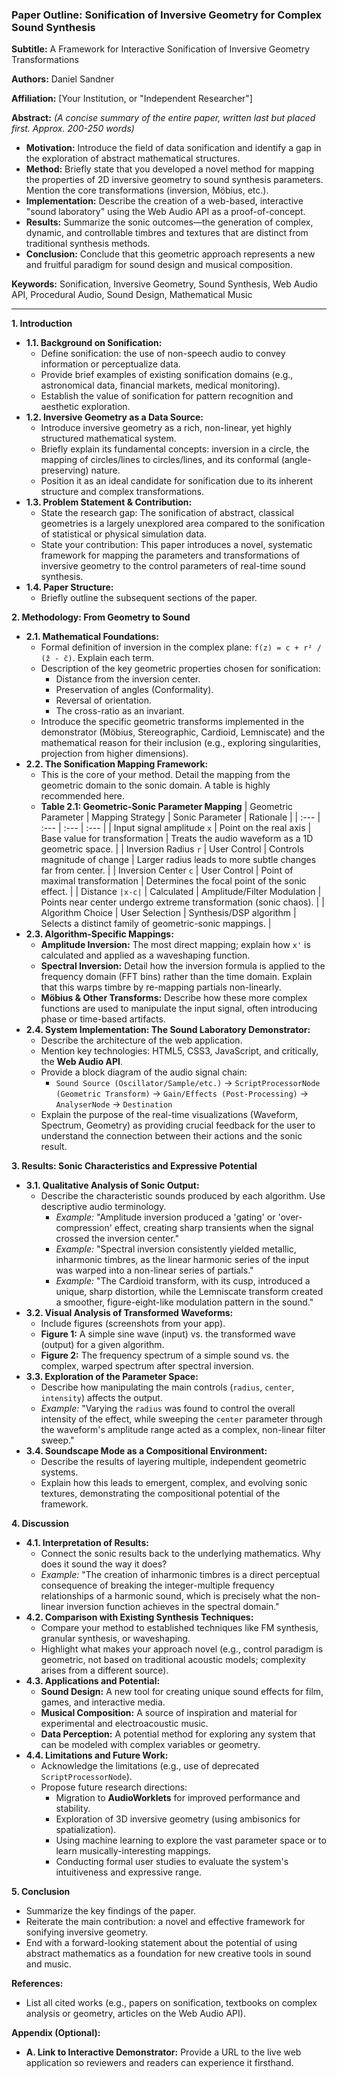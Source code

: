 ### **Paper Outline: Sonification of Inversive Geometry for Complex Sound Synthesis**

**Subtitle:** A Framework for Interactive Sonification of Inversive Geometry Transformations

**Authors:** Daniel Sandner

**Affiliation:** [Your Institution, or "Independent Researcher"]

**Abstract:**
*(A concise summary of the entire paper, written last but placed first. Approx. 200-250 words)*
*   **Motivation:** Introduce the field of data sonification and identify a gap in the exploration of abstract mathematical structures.
*   **Method:** Briefly state that you developed a novel method for mapping the properties of 2D inversive geometry to sound synthesis parameters. Mention the core transformations (inversion, Möbius, etc.).
*   **Implementation:** Describe the creation of a web-based, interactive "sound laboratory" using the Web Audio API as a proof-of-concept.
*   **Results:** Summarize the sonic outcomes—the generation of complex, dynamic, and controllable timbres and textures that are distinct from traditional synthesis methods.
*   **Conclusion:** Conclude that this geometric approach represents a new and fruitful paradigm for sound design and musical composition.

**Keywords:**
Sonification, Inversive Geometry, Sound Synthesis, Web Audio API, Procedural Audio, Sound Design, Mathematical Music

---

**1. Introduction**
*   **1.1. Background on Sonification:**
    *   Define sonification: the use of non-speech audio to convey information or perceptualize data.
    *   Provide brief examples of existing sonification domains (e.g., astronomical data, financial markets, medical monitoring).
    *   Establish the value of sonification for pattern recognition and aesthetic exploration.
*   **1.2. Inversive Geometry as a Data Source:**
    *   Introduce inversive geometry as a rich, non-linear, yet highly structured mathematical system.
    *   Briefly explain its fundamental concepts: inversion in a circle, the mapping of circles/lines to circles/lines, and its conformal (angle-preserving) nature.
    *   Position it as an ideal candidate for sonification due to its inherent structure and complex transformations.
*   **1.3. Problem Statement & Contribution:**
    *   State the research gap: The sonification of abstract, classical geometries is a largely unexplored area compared to the sonification of statistical or physical simulation data.
    *   State your contribution: This paper introduces a novel, systematic framework for mapping the parameters and transformations of inversive geometry to the control parameters of real-time sound synthesis.
*   **1.4. Paper Structure:**
    *   Briefly outline the subsequent sections of the paper.

**2. Methodology: From Geometry to Sound**
*   **2.1. Mathematical Foundations:**
    *   Formal definition of inversion in the complex plane: `f(z) = c + r² / (z̄ - c̄)`. Explain each term.
    *   Description of the key geometric properties chosen for sonification:
        *   Distance from the inversion center.
        *   Preservation of angles (Conformality).
        *   Reversal of orientation.
        *   The cross-ratio as an invariant.
    *   Introduce the specific geometric transforms implemented in the demonstrator (Möbius, Stereographic, Cardioid, Lemniscate) and the mathematical reason for their inclusion (e.g., exploring singularities, projection from higher dimensions).
*   **2.2. The Sonification Mapping Framework:**
    *   This is the core of your method. Detail the mapping from the geometric domain to the sonic domain. A table is highly recommended here.
    *   **Table 2.1: Geometric-Sonic Parameter Mapping**
| Geometric Parameter | Mapping Strategy | Sonic Parameter | Rationale |
| :--- | :--- | :--- | :--- |
| Input signal amplitude `x` | Point on the real axis | Base value for transformation | Treats the audio waveform as a 1D geometric space. |
| Inversion Radius `r` | User Control | Controls magnitude of change | Larger radius leads to more subtle changes far from center. |
| Inversion Center `c` | User Control | Point of maximal transformation | Determines the focal point of the sonic effect. |
| Distance `|x-c|` | Calculated | Amplitude/Filter Modulation | Points near center undergo extreme transformation (sonic chaos). |
| Algorithm Choice | User Selection | Synthesis/DSP algorithm | Selects a distinct family of geometric-sonic mappings. |
*   **2.3. Algorithm-Specific Mappings:**
    *   **Amplitude Inversion:** The most direct mapping; explain how `x'` is calculated and applied as a waveshaping function.
    *   **Spectral Inversion:** Detail how the inversion formula is applied to the frequency domain (FFT bins) rather than the time domain. Explain that this warps timbre by re-mapping partials non-linearly.
    *   **Möbius & Other Transforms:** Describe how these more complex functions are used to manipulate the input signal, often introducing phase or time-based artifacts.
*   **2.4. System Implementation: The Sound Laboratory Demonstrator:**
    *   Describe the architecture of the web application.
    *   Mention key technologies: HTML5, CSS3, JavaScript, and critically, the **Web Audio API**.
    *   Provide a block diagram of the audio signal chain:
        *   `Sound Source (Oscillator/Sample/etc.)` -> `ScriptProcessorNode (Geometric Transform)` -> `Gain/Effects (Post-Processing)` -> `AnalyserNode` -> `Destination`
    *   Explain the purpose of the real-time visualizations (Waveform, Spectrum, Geometry) as providing crucial feedback for the user to understand the connection between their actions and the sonic result.

**3. Results: Sonic Characteristics and Expressive Potential**
*   **3.1. Qualitative Analysis of Sonic Output:**
    *   Describe the characteristic sounds produced by each algorithm. Use descriptive audio terminology.
        *   *Example:* "Amplitude inversion produced a 'gating' or 'over-compression' effect, creating sharp transients when the signal crossed the inversion center."
        *   *Example:* "Spectral inversion consistently yielded metallic, inharmonic timbres, as the linear harmonic series of the input was warped into a non-linear series of partials."
        *   *Example:* "The Cardioid transform, with its cusp, introduced a unique, sharp distortion, while the Lemniscate transform created a smoother, figure-eight-like modulation pattern in the sound."
*   **3.2. Visual Analysis of Transformed Waveforms:**
    *   Include figures (screenshots from your app).
    *   **Figure 1:** A simple sine wave (input) vs. the transformed wave (output) for a given algorithm.
    *   **Figure 2:** The frequency spectrum of a simple sound vs. the complex, warped spectrum after spectral inversion.
*   **3.3. Exploration of the Parameter Space:**
    *   Describe how manipulating the main controls (`radius`, `center`, `intensity`) affects the output.
    *   *Example:* "Varying the `radius` was found to control the overall intensity of the effect, while sweeping the `center` parameter through the waveform's amplitude range acted as a complex, non-linear filter sweep."
*   **3.4. Soundscape Mode as a Compositional Environment:**
    *   Describe the results of layering multiple, independent geometric systems.
    *   Explain how this leads to emergent, complex, and evolving sonic textures, demonstrating the compositional potential of the framework.

**4. Discussion**
*   **4.1. Interpretation of Results:**
    *   Connect the sonic results back to the underlying mathematics. Why does it sound the way it does?
    *   *Example:* "The creation of inharmonic timbres is a direct perceptual consequence of breaking the integer-multiple frequency relationships of a harmonic sound, which is precisely what the non-linear inversion function achieves in the spectral domain."
*   **4.2. Comparison with Existing Synthesis Techniques:**
    *   Compare your method to established techniques like FM synthesis, granular synthesis, or waveshaping.
    *   Highlight what makes your approach novel (e.g., control paradigm is geometric, not based on traditional acoustic models; complexity arises from a different source).
*   **4.3. Applications and Potential:**
    *   **Sound Design:** A new tool for creating unique sound effects for film, games, and interactive media.
    *   **Musical Composition:** A source of inspiration and material for experimental and electroacoustic music.
    *   **Data Perception:** A potential method for exploring any system that can be modeled with complex variables or geometry.
*   **4.4. Limitations and Future Work:**
    *   Acknowledge the limitations (e.g., use of deprecated `ScriptProcessorNode`).
    *   Propose future research directions:
        *   Migration to **AudioWorklets** for improved performance and stability.
        *   Exploration of 3D inversive geometry (using ambisonics for spatialization).
        *   Using machine learning to explore the vast parameter space or to learn musically-interesting mappings.
        *   Conducting formal user studies to evaluate the system's intuitiveness and expressive range.

**5. Conclusion**
*   Summarize the key findings of the paper.
*   Reiterate the main contribution: a novel and effective framework for sonifying inversive geometry.
*   End with a forward-looking statement about the potential of using abstract mathematics as a foundation for new creative tools in sound and music.

**References:**
*   List all cited works (e.g., papers on sonification, textbooks on complex analysis or geometry, articles on the Web Audio API).

**Appendix (Optional):**
*   **A. Link to Interactive Demonstrator:** Provide a URL to the live web application so reviewers and readers can experience it firsthand.
